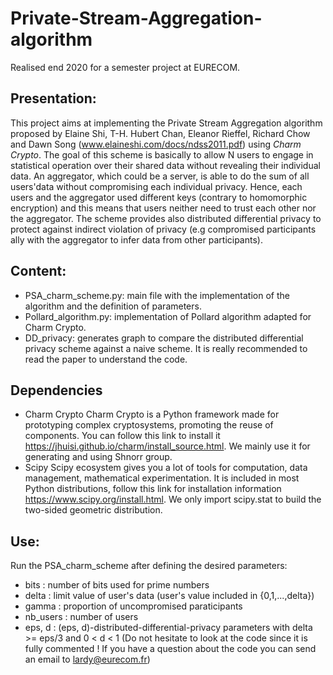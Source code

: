 # Private-Stream-Aggregation-algorithm
Realised end 2020 for a semester project at EURECOM.

## Presentation:
This project aims at implementing the Private Stream Aggregation algorithm proposed by Elaine Shi, T-H. Hubert Chan, Eleanor Rieffel, Richard Chow and Dawn Song (www.elaineshi.com/docs/ndss2011.pdf) using *Charm Crypto*.
The goal of this scheme is basically to allow N users to engage in statistical operation over their shared data without revealing their individual data. An aggregator, which could be a server, is able to do the sum of all users'data without compromising each individual privacy. Hence, each users and the aggregator used different keys (contrary to homomorphic encryption) and this means that users neither need to trust each other nor the aggregator.
The scheme provides also distributed differential privacy to protect against indirect violation of privacy (e.g compromised participants ally with the aggregator to infer data from other participants).

## Content:
* PSA_charm_scheme.py: main file with the implementation of the algorithm and the definition of parameters.
* Pollard_algorithm.py: implementation of Pollard algorithm adapted for Charm Crypto.
* DD_privacy: generates graph to compare the distributed differential privacy scheme against a naive scheme.
It is really recommended to read the paper to understand the code.

## Dependencies
* Charm Crypto
Charm Crypto is a Python framework made for prototyping complex cryptosystems, promoting the reuse of components. You can follow this link to install it https://jhuisi.github.io/charm/install_source.html.
We mainly use it for generating and using Shnorr group.
* Scipy
Scipy ecosystem gives you a lot of tools for computation, data management, mathematical experimentation. It is included in most Python distributions, follow this link for installation information https://www.scipy.org/install.html. We only import scipy.stat to build the two-sided geometric distribution.

## Use:
Run the PSA_charm_scheme after defining the desired parameters:
* bits : number of bits used for prime numbers
* delta : limit value of user's data (user's value included in {0,1,...,delta})
* gamma : proportion of uncompromised paraticipants
* nb_users : number of users
* eps, d : (eps, d)-distributed-differential-privacy parameters with delta >= eps/3 and 0 < d < 1
(Do not hesitate to look at the code since it is fully commented ! If you have a question about the code you can send an email to lardy@eurecom.fr)





